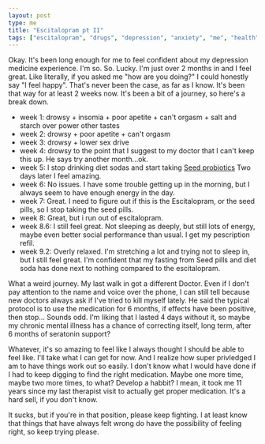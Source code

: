 ```yaml
---
layout: post
type: me
title: "Escitalopram pt II"
tags: ["escitalopram", "drugs", "depression", "anxiety", "me", "health", "personal", "update", "thoughts"]
---
```

Okay.  It's been long enough for me to feel confident about my depression medicine experience.  I'm so.  So.  Lucky.  I'm just over 2 months in and I feel great.  Like literally, if you asked me "how are you doing?" I could honestly say "I feel happy".  That's never been the case, as far as I know.  It's been that way for at least 2 weeks now.  It's been a bit of a journey, so here's a break down.

- week 1: drowsy + insomia + poor apetite + can't orgasm + salt and starch over power other tastes
- week 2: drowsy + poor apetite + can't orgasm
- week 3: drowsy + lower sex drive
- week 4: drowsy to the point that I suggest to my doctor that I can't keep this up.  He says try another month...ok.
- week 5: I stop drinking diet sodas and start taking [Seed probiotics](https://seed.com/)  Two days later I feel amazing.
- week 6: No issues.  I have some trouble getting up in the morning, but I always seem to have enough energy in the day.
- week 7: Great.  I need to figure out if this is the Escitalopram, or the seed pills, so I stop taking the seed pills.
- week 8: Great, but i run out of escitalopram.
- week 8.6: I still feel great.  Not sleeping as deeply, but still lots of energy, maybe even better social performance than usual.  I get my pescription refil.
- week 9.2: Overly relaxed.  I'm stretching a lot and trying not to sleep in, but I still feel great.  I'm confident that my fasting from Seed pills and diet soda has done next to nothing compared to the escitalopram.

What a weird journey.  My last walk in got a different Doctor.  Even if I don't pay attention to the name and voice over the phone, I can still tell because new doctors always ask if I've tried to kill myself lately.  He said the typical protocol is to use the medication for 6 months, if effects have been positive, then stop...  Sounds odd.  I'm liking that I lasted 4 days without it, so maybe my chronic mental illness has a chance of correcting itself, long term, after 6 months of seratonin support?

Whatever, it's so amazing to feel like I always thought I should be able to feel like.  I'll take what I can get for now.  And I realize how super privledged I am to have things work out so easily.  I don't know what I would have done if I had to keep digging to find the right medication.  Maybe one more time, maybe two more times, to what?  Develop a habbit?  I mean, it took me 11 years since my last therapist visit to actually get proper medication.  It's a hard sell, if you don't know.

It sucks, but if you're in that position, please keep fighting.  I at least know that things that have always felt wrong do have the possibility of feeling right, so keep trying please.
